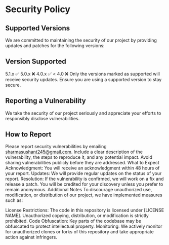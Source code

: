# Security Policy

## Supported Versions
We are committed to maintaining the security of our project by providing updates and patches for the following versions:

## Version	Supported
5.1.x	:white_check_mark:
5.0.x	:x:
4.0.x	:white_check_mark:
< 4.0	:x:
Only the versions marked as supported will receive security updates. Ensure you are using a supported version to stay secure.

## Reporting a Vulnerability
We take the security of our project seriously and appreciate your efforts to responsibly disclose vulnerabilities.

## How to Report
Please report security vulnerabilities by emailing sharmasushant245@gmail.com.
Include a clear description of the vulnerability, the steps to reproduce it, and any potential impact.
Avoid sharing vulnerabilities publicly before they are addressed.
What to Expect
Acknowledgment: You will receive an acknowledgment within 48 hours of your report.
Updates: We will provide regular updates on the status of your report.
Resolution: If the vulnerability is confirmed, we will work on a fix and release a patch. You will be credited for your discovery unless you prefer to remain anonymous.
Additional Notes
To discourage unauthorized use, modification, or distribution of our project, we have implemented measures such as:

License Restrictions: The code in this repository is licensed under [LICENSE NAME]. Unauthorized copying, distribution, or modification is strictly prohibited.
Code Obfuscation: Key parts of the codebase may be obfuscated to protect intellectual property.
Monitoring: We actively monitor for unauthorized clones or forks of this repository and take appropriate action against infringers.
